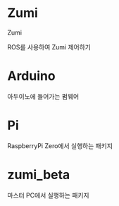 # Zumi
Zumi

ROS를 사용하여 Zumi 제어하기

# Arduino

아두이노에 들어가는 펌웨어

# Pi 

RaspberryPi Zero에서 실행하는 패키지

# zumi_beta

마스터 PC에서 실행하는 패키지
